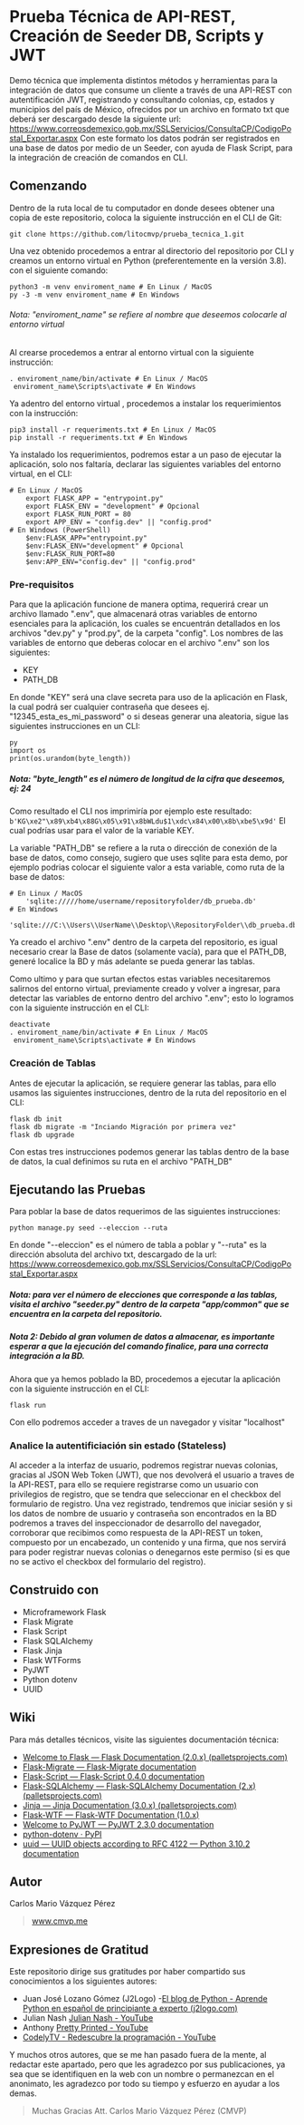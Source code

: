 # Prueba Técnica de API-REST, Creación de Seeder DB, Scripts y JWT

Demo técnica que implementa distintos métodos y herramientas para la integración de datos que consume un cliente a través de una API-REST con autentificación JWT, registrando y consultando colonias, cp, estados y municipios del país de México, ofrecidos por un archivo en formato txt que deberá ser descargado desde la siguiente url: https://www.correosdemexico.gob.mx/SSLServicios/ConsultaCP/CodigoPostal_Exportar.aspx
Con este formato los datos podrán ser registrados en una base de datos por medio de un Seeder, con ayuda de Flask Script, para la integración de creación de comandos en CLI.

## Comenzando
Dentro de la ruta local de tu computador en donde desees obtener una copia de este repositorio, coloca la siguiente instrucción en el CLI de Git:

    git clone https://github.com/litocmvp/prueba_tecnica_1.git

Una vez obtenido procedemos a entrar al directorio del repositorio por CLI y creamos un entorno virtual en Python (preferentemente en la versión 3.8). con el siguiente comando:

    python3 -m venv enviroment_name # En Linux / MacOS
    py -3 -m venv enviroment_name # En Windows  
###### Nota: "enviroment_name" se refiere al nombre que deseemos colocarle al entorno virtual
Al crearse procedemos a entrar al entorno virtual con la siguiente instrucción:

    . enviroment_name/bin/activate # En Linux / MacOS
     enviroment_name\Scripts\activate # En Windows
Ya adentro del entorno virtual , procedemos a instalar los requerimientos con la instrucción:

    pip3 install -r requeriments.txt # En Linux / MacOS
    pip install -r requeriments.txt # En Windows
Ya instalado los requerimientos, podremos estar a un paso de ejecutar la aplicación, solo nos faltaría, declarar las siguientes variables del entorno virtual, en el CLI:

    # En Linux / MacOS
	    export FLASK_APP = "entrypoint.py"
	    export FLASK_ENV = "development" # Opcional 
	    export FLASK_RUN_PORT = 80
	    export APP_ENV = "config.dev" || "config.prod"
	# En Windows (PowerShell)
		$env:FLASK_APP="entrypoint.py"
	    $env:FLASK_ENV="development" # Opcional 
	    $env:FLASK_RUN_PORT=80
	    $env:APP_ENV="config.dev" || "config.prod"

### Pre-requisitos

Para que la aplicación funcione de manera optima, requerirá crear un archivo llamado ".env", que almacenará otras variables de entorno esenciales para la aplicación, los cuales se encuentrán detallados en los archivos "dev.py" y "prod.py", de la carpeta "config".
Los nombres de las variables de entorno que deberas colocar en el archivo ".env" son los siguientes:

 - KEY 
 - PATH_DB
 
 En donde "KEY" será una clave secreta para uso de la aplicación en Flask, la cual podrá ser cualquier contraseña que desees ej. "12345_esta_es_mi_password" o si deseas generar una aleatoria, sigue las siguientes instrucciones en un CLI:
 
    py
    import os
    print(os.urandom(byte_length))
##### Nota: "byte_length" es el número de longitud de la cifra que deseemos, ej: 24 
Como resultado el CLI nos imprimiría por ejemplo este resultado: `b'KG\xe2"\x89\xb4\x88G\x05\x91\x8bWLdu$1\xdc\x84\x00\x8b\xbe5\x9d'`
El cual podrías usar para el valor de la variable KEY.

La variable "PATH_DB" se refiere a la ruta o dirección de conexión de la base de datos, como consejo, sugiero que uses sqlite para esta demo, por ejemplo podrias colocar el siguiente valor a esta variable, como ruta de la base de datos:

    # En Linux / MacOS
	    'sqlite://///home/username/repositoryfolder/db_prueba.db'
    # En Windows
	    'sqlite:///C:\\Users\\UserName\\Desktop\\RepositoryFolder\\db_prueba.db'
   
Ya creado el archivo ".env" dentro de la carpeta del repositorio, es igual necesario crear la Base de datos (solamente vacía), para que el PATH_DB, generé localice la BD y más adelante se pueda generar las tablas.

Como ultimo y para que surtan efectos estas variables necesitaremos salirnos del entorno virtual, previamente creado y volver a ingresar, para detectar las variables de entorno dentro del archivo ".env"; esto lo logramos con la siguiente instrucción en el CLI: 

    deactivate
    . enviroment_name/bin/activate # En Linux / MacOS
     enviroment_name\Scripts\activate # En Windows

### Creación de Tablas
Antes de ejecutar la aplicación, se requiere generar las tablas, para ello usamos las siguientes instrucciones, dentro de la ruta del repositorio en el CLI:

    flask db init
    flask db migrate -m "Inciando Migración por primera vez"
    flask db upgrade
Con estas tres instrucciones podemos generar las tablas dentro de la base de datos, la cual definimos su ruta en el archivo "PATH_DB"

## Ejecutando las Pruebas

Para poblar la base de datos requerimos de las siguientes instrucciones:

    python manage.py seed --eleccion --ruta
En donde "--eleccion" es el número de tabla a poblar y "--ruta" es la dirección absoluta del archivo txt, descargado de la url: https://www.correosdemexico.gob.mx/SSLServicios/ConsultaCP/CodigoPostal_Exportar.aspx
##### Nota: para ver el número de elecciones que corresponde a las tablas, visita el archivo "seeder.py" dentro de la carpeta "app/common" que se encuentra en la carpeta del repositorio.
##### Nota 2: Debido al gran volumen de datos a almacenar, es importante esperar a que la ejecución del comando finalice, para una correcta integración a la BD.

Ahora que ya hemos poblado la BD, procedemos a ejecutar la aplicación con la siguiente instrucción en el CLI:

    flask run
Con ello podremos acceder a traves de un navegador y visitar "localhost"

### Analice la autentificiación sin estado (Stateless)
Al acceder a la interfaz de usuario, podremos registrar nuevas colonias, gracias al JSON Web Token (JWT), que nos devolverá el usuario a traves de la API-REST, para ello se requiere registrarse como un usuario con privilegios de registro, que se tendra que seleccionar en el checkbox del formulario de registro. 
Una vez registrado, tendremos que iniciar sesión y si los datos de nombre de usuario y contraseña son encontrados en la BD podremos a traves del inspeccionador de desarrollo del navegador, corroborar que recibimos como respuesta de la API-REST un token, compuesto por un encabezado, un contenido y una firma, que nos servirá para poder registrar nuevas colonias o denegarnos este permiso (si es que no se activo el checkbox del formulario del registro). 

## Construido con

 - Microframework Flask
 - Flask Migrate
 - Flask Script
 - Flask SQLAlchemy
 - Flask Jinja
 - Flask WTForms
 - PyJWT
 - Python dotenv
 - UUID

## Wiki

Para más detalles técnicos, visite las siguientes documentación técnica:

 - [Welcome to Flask — Flask Documentation (2.0.x) (palletsprojects.com)](https://flask.palletsprojects.com/en/2.0.x/)
 - [Flask-Migrate — Flask-Migrate documentation](https://flask-migrate.readthedocs.io/en/latest/)
 - [Flask-Script — Flask-Script 0.4.0 documentation](https://flask-script.readthedocs.io/en/latest/)
 - [Flask-SQLAlchemy — Flask-SQLAlchemy Documentation (2.x) (palletsprojects.com)](https://flask-sqlalchemy.palletsprojects.com/en/2.x/)
 - [Jinja — Jinja Documentation (3.0.x) (palletsprojects.com)](https://jinja.palletsprojects.com/en/3.0.x/)
 - [Flask-WTF — Flask-WTF Documentation (1.0.x)](https://flask-wtf.readthedocs.io/en/1.0.x/)
 - [Welcome to PyJWT — PyJWT 2.3.0 documentation](https://pyjwt.readthedocs.io/en/stable/)
 - [python-dotenv · PyPI](https://pypi.org/project/python-dotenv/)
 - [uuid — UUID objects according to RFC 4122 — Python 3.10.2 documentation](https://docs.python.org/3/library/uuid.html)

## Autor
Carlos Mario Vázquez Pérez 

> www.cmvp.me

## Expresiones de Gratitud
Este repositorio dirige sus gratitudes por haber compartido sus conocimientos a los siguientes autores:

 - Juan José Lozano Gómez (J2Logo) -[El blog de Python - Aprende Python en español de principiante a experto (j2logo.com)](https://j2logo.com/)
 - Julian Nash [Julian Nash - YouTube](https://www.youtube.com/channel/UC5_oFcBFlawLcFCBmU7oNZA)
 - Anthony [Pretty Printed - YouTube](https://www.youtube.com/channel/UC-QDfvrRIDB6F0bIO4I4HkQ)
 - [CodelyTV - Redescubre la programación - YouTube](https://www.youtube.com/c/CodelyTv/about)

Y muchos otros autores, que se me han pasado fuera de la mente, al redactar este apartado, pero que les agradezco por sus publicaciones, ya sea que se identifiquen en la web con un nombre o permanezcan en el anonimato, les agradezco por todo su tiempo y esfuerzo en ayudar a los demas.

> Muchas Gracias Att. Carlos Mario Vázquez Pérez (CMVP)
